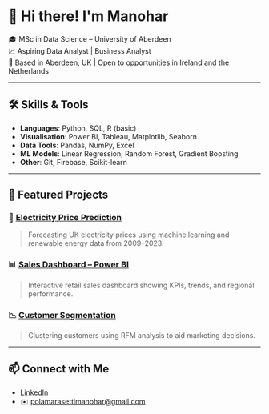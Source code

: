 # 👋 Hi there! I'm Manohar

🎓 MSc in Data Science – University of Aberdeen  
📈 Aspiring Data Analyst | Business Analyst  
📍 Based in Aberdeen, UK | Open to opportunities in Ireland and the Netherlands

---

## 🛠️ Skills & Tools
- **Languages**: Python, SQL, R (basic)
- **Visualisation**: Power BI, Tableau, Matplotlib, Seaborn
- **Data Tools**: Pandas, NumPy, Excel
- **ML Models**: Linear Regression, Random Forest, Gradient Boosting
- **Other**: Git, Firebase, Scikit-learn

---

## 📂 Featured Projects
### 🔋 [Electricity Price Prediction](https://github.com/manoharpolamarasetti/electricity-price-prediction)
> Forecasting UK electricity prices using machine learning and renewable energy data from 2009–2023.

### 📊 [Sales Dashboard – Power BI](#)
> Interactive retail sales dashboard showing KPIs, trends, and regional performance.

### 📉 [Customer Segmentation](#)
> Clustering customers using RFM analysis to aid marketing decisions.

---

## 📫 Connect with Me
- [LinkedIn]([https://www.linkedin.com/in/YOUR-LINKEDIN](https://www.linkedin.com/in/manohar-babu-polamarasetti/))
- ✉️ polamarasettimanohar@gmail.com
